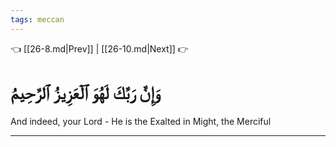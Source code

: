 ```yaml
---
tags: meccan
---
```


👈 [[26-8.md|Prev]] | [[26-10.md|Next]] 👉

# وَإِنَّ رَبَّكَ لَهُوَ ٱلۡعَزِيزُ ٱلرَّحِيمُ

And indeed, your Lord - He is the Exalted in Might, the Merciful

---

